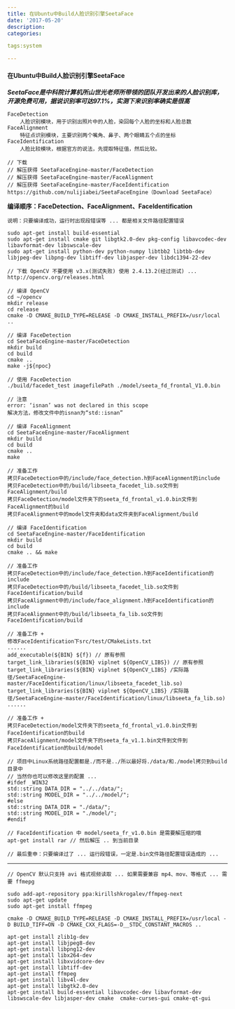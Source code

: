 ```yaml
---
title: 在Ubuntu中Build人脸识别引擎SeetaFace
date: '2017-05-20'
description:
categories:

tags:system

---
```


>

#### 在Ubuntu中Build人脸识别引擎SeetaFace

>

***SeetaFace是中科院计算机所山世光老师所带领的团队开发出来的人脸识别库，开源免费可用，据说识别率可达97.1%，实测下来识别率确实是很高***

>

    FaceDetection
        人脸识别模块，用于识别出照片中的人脸，染回每个人脸的坐标和人脸总数
    FaceAlignment
        特征点识别模块，主要识别两个嘴角、鼻子、两个眼睛五个点的坐标
    FaceIdentification
        人脸比较模块，根据官方的说法，先提取特征值，然后比较。

>

    // 下载
    // 解压获得 SeetaFaceEngine-master/FaceDetection
    // 解压获得 SeetaFaceEngine-master/FaceAlignment
    // 解压获得 SeetaFaceEngine-master/FaceIdentification
    https://github.com/nulijiabei/SeetaFaceEngine（Download SeetaFace）
    
>

**编译顺序：FaceDetection、FaceAlignment、FaceIdentification**

>

    说明：只要编译成功，运行时出现段错误等 ... 都是相关文件路径配置错误

>

    sudo apt-get install build-essential
    sudo apt-get install cmake git libgtk2.0-dev pkg-config libavcodec-dev libavformat-dev libswscale-dev
    sudo apt-get install python-dev python-numpy libtbb2 libtbb-dev libjpeg-dev libpng-dev libtiff-dev libjasper-dev libdc1394-22-dev

>

    // 下载 OpenCV 不要使用 v3.x(测试失败) 使用 2.4.13.2(经过测试) ...
    http://opencv.org/releases.html
    
>
    
    // 编译 OpenCV
    cd ~/opencv
    mkdir release
    cd release
    cmake -D CMAKE_BUILD_TYPE=RELEASE -D CMAKE_INSTALL_PREFIX=/usr/local ..

>

    // 编译 FaceDetection
    cd SeetaFaceEngine-master/FaceDetection
    mkdir build
    cd build  
    cmake ..  
    make -j${npoc}
    
    // 使用 FaceDetection
    ./build/facedet_test imagefilePath ./model/seeta_fd_frontal_V1.0.bin
    
    // 注意
    error: ‘isnan’ was not declared in this scope 
    解决方法，修改文件中的isnan为“std::isnan”
    
>

    // 编译 FaceAlignment
    cd SeetaFaceEngine-master/FaceAlignment
    mkdir build
    cd build  
    cmake .. 
    make
    
    // 准备工作
    拷贝FaceDetection中的/include/face_detection.h到FaceAlignment的include
    拷贝FaceDetection中的/build/libseeta_facedet_lib.so文件到FaceAlignment/build
    拷贝FaceDetection/model文件夹下的seeta_fd_frontal_v1.0.bin文件到FaceAlignment的build
    拷贝FaceAlignment中的model文件夹和data文件夹到FaceAlignment/build
    
>

    // 编译 FaceIdentification
    cd SeetaFaceEngine-master/FaceIdentification
    mkdir build
    cd build
    cmake .. && make
    
    // 准备工作
    拷贝FaceDetection中的/include/face_detection.h到FaceIdentification的include
    拷贝FaceDetection中的/build/libseeta_facedet_lib.so文件到FaceIdentification/build
    拷贝FaceAlignment中的/include/face_alignment.h到FaceIdentification的include
    拷贝FaceAlignment中的/build/libseeta_fa_lib.so文件到FaceIdentification/build

    // 准备工作 +
    修改FaceIdentification下src/test/CMakeLists.txt
    ......
    add_executable(${BIN} ${f}) // 原有参照
    target_link_libraries(${BIN} viplnet ${OpenCV_LIBS}) // 原有参照
    target_link_libraries(${BIN} viplnet ${OpenCV_LIBS} /实际路径/SeetaFaceEngine-master/FaceIdentification/linux/libseeta_facedet_lib.so)
    target_link_libraries(${BIN} viplnet ${OpenCV_LIBS} /实际路径/SeetaFaceEngine-master/FaceIdentification/linux/libseeta_fa_lib.so)
    ......
    
    // 准备工作 +
    拷贝FaceDetection/model文件夹下的seeta_fd_frontal_v1.0.bin文件到FaceIdentification的build
    拷贝FaceAlignment/model文件夹下的seeta_fa_v1.1.bin文件到文件到FaceIdentification的build/model
    
>

    // 项目中Linux系统路径配置都是./而不是../所以最好将./data/和./model拷贝到build目录中
    // 当然你也可以修改这里的配置 ...
    #ifdef _WIN32
    std::string DATA_DIR = "../../data/";
    std::string MODEL_DIR = "../../model/";
    #else
    std::string DATA_DIR = "./data/";
    std::string MODEL_DIR = "./model/";
    #endif
    
    // FaceIdentification 中 model/seeta_fr_v1.0.bin 是需要解压缩的哦
    apt-get install rar // 然后解压 .. 到当前目录

>

    // 最后重申：只要编译过了 ... 运行段错误，一定是.bin文件路径配置错误造成的 ...

>

---

>

    // OpenCV 默认只支持 avi 格式视频读取 ... 如果需要兼容 mp4、mov、等格式 ... 需要 ffmepg

    sudo add-apt-repository ppa:kirillshkrogalev/ffmpeg-next 
    sudo apt-get update 
    sudo apt-get install ffmpeg

    cmake -D CMAKE_BUILD_TYPE=RELEASE -D CMAKE_INSTALL_PREFIX=/usr/local -D BUILD_TIFF=ON -D CMAKE_CXX_FLAGS=-D__STDC_CONSTANT_MACROS ..

>

	apt-get install zlib1g-dev
	apt-get install libjpeg8-dev
	apt-get install libpng12-dev
	apt-get install libx264-dev
	apt-get install libxvidcore-dev
	apt-get install libtiff-dev
	apt-get install ffmpeg
	apt-get install libv4l-dev
	apt-get install libgtk2.0-dev
	apt-get install build-essential libavcodec-dev libavformat-dev libswscale-dev libjasper-dev cmake  cmake-curses-gui cmake-qt-gui

>

